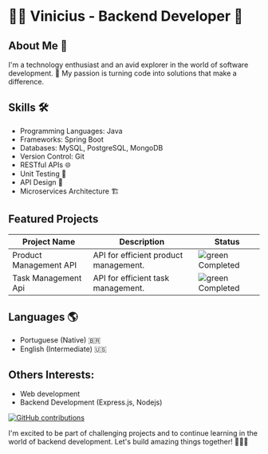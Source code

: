 # 👨‍💻 Vinicius - Backend Developer 👾

## About Me 🚀
I'm a technology enthusiast and an avid explorer in the world of software development. 🌟 My passion is turning code into solutions that make a difference. 

## Skills 🛠️
- Programming Languages: Java
- Frameworks: Spring Boot
- Databases: MySQL, PostgreSQL, MongoDB
- Version Control: Git
- RESTful APIs 🌐
- Unit Testing 🧪
- API Design 📏
- Microservices Architecture 🏗️

## Featured Projects

| Project Name            | Description                                           | Status       |
|-------------------------|-------------------------------------------------------|--------------|
| Product Management API  | API for efficient product management.                | ![green](https://via.placeholder.com/15/008000/000000?text=Completed) Completed |
| Task Management Api  | API for efficient task management.                | ![green](https://via.placeholder.com/15/008000/000000?text=Completed) Completed |



## Languages 🌎
- Portuguese (Native) 🇧🇷
- English (Intermediate) 🇺🇸

## Others Interests:
- Web development
- Backend Development (Express.js, Nodejs)


[![GitHub contributions](https://github.com/SEU_USUARIO/contributions)](https://github.com/sir-braz)



I'm excited to be part of challenging projects and to continue learning in the world of backend development. Let's build amazing things together! 🚀👨‍💻
